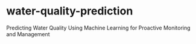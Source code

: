 # water-quality-prediction
Predicting Water Quality Using Machine Learning for Proactive Monitoring and Management
